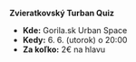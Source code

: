 **Zvieratkovský Turban Quiz**

- **Kde:** Gorila.sk Urban Space
- **Kedy:** 6. 6. (utorok) o 20:00
- **Za koľko:** 2€ na hlavu
